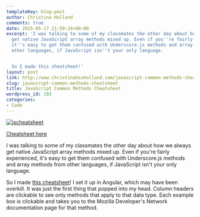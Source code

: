 ```yaml
---
templateKey: blog-post
author: Christina Holland
comments: true
date: 2015-05-17 21:59:24+00:00
excerpt: 'I was talking to some of my classmates the other day about how we always
  get native JavaScript array methods mixed up. Even if you''re fairly experienced,
  it''s easy to get them confused with Underscore.js methods and array methods from
  other languages, if JavaScript isn''t your only language.


  So I made this cheatsheet!'
layout: post
link: http://www.christinahsuholland.com/javascript-common-methods-cheatsheet/
slug: javascript-common-methods-cheatsheet
title: JavaScript Common Methods Cheatsheet
wordpress_id: 103
categories:
- Code
---
```


[![jscheatsheet](/img/2015/05/jscheatsheet.png)](http://www.christinahsuholland.com/js-cheatsheet/)

[Cheatsheet here](http://www.christinahsuholland.com/js-cheatsheet/)

I was talking to some of my classmates the other day about how we always get native JavaScript array methods mixed up. Even if you're fairly experienced, it's easy to get them confused with Underscore.js methods and array methods from other languages, if JavaScript isn't your only language.

So I made [this cheatsheet](http://www.christinahsuholland.com/js-cheatsheet/)! I set it up in Angular, which may have been overkill. It was just the first thing that popped into my head. Column headers are clickable to see only methods that apply to that data type. Each example box is clickable and takes you to the Mozilla Developer's Network documentation page for that method.
